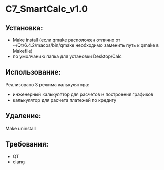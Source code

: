 #  C7_SmartCalc_v1.0

## Установка:

 - Make install (если qmake расположен отлично от ~/Qt/6.4.2/macos/bin/qmake необходимо заменить путь к qmake в Makefile)
 - по умолчанию папка для установки  Desktop/Calc
 
## Использование:
Реализовано 3 режима калькулятора:
 - инженерный калькулятор для расчетов и построения графиков
 - калькулятор для расчета платежей по кредиту

## Удаление:
Make uninstall

## Требования:
- QT
- clang